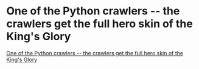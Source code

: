 # One of the Python crawlers -- the crawlers get the full hero skin of the King's Glory
[One of the Python crawlers -- the crawlers get the full hero skin of the King's Glory](https://aiwithcloud.com/2022/09/16/one_of_the_python_crawlers____the_crawlers_get_the_full_hero_skin_of_the_kings_glory/)